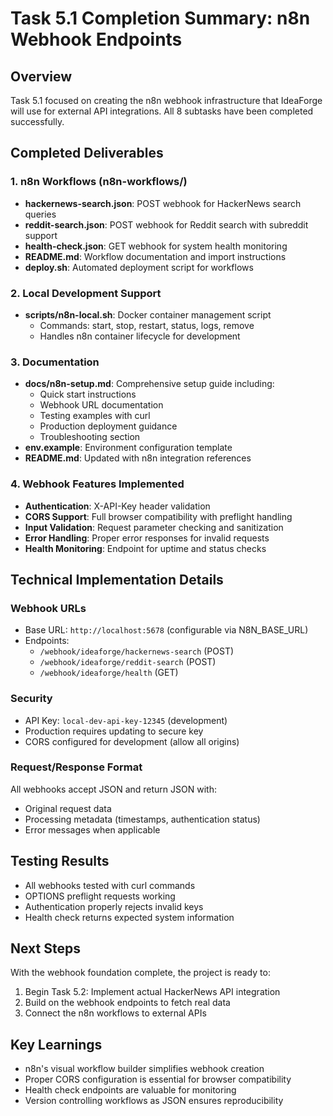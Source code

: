 # Task 5.1 Completion Summary: n8n Webhook Endpoints

## Overview
Task 5.1 focused on creating the n8n webhook infrastructure that IdeaForge will use for external API integrations. All 8 subtasks have been completed successfully.

## Completed Deliverables

### 1. n8n Workflows (n8n-workflows/)
- **hackernews-search.json**: POST webhook for HackerNews search queries
- **reddit-search.json**: POST webhook for Reddit search with subreddit support
- **health-check.json**: GET webhook for system health monitoring
- **README.md**: Workflow documentation and import instructions
- **deploy.sh**: Automated deployment script for workflows

### 2. Local Development Support
- **scripts/n8n-local.sh**: Docker container management script
  - Commands: start, stop, restart, status, logs, remove
  - Handles n8n container lifecycle for development

### 3. Documentation
- **docs/n8n-setup.md**: Comprehensive setup guide including:
  - Quick start instructions
  - Webhook URL documentation
  - Testing examples with curl
  - Production deployment guidance
  - Troubleshooting section
- **env.example**: Environment configuration template
- **README.md**: Updated with n8n integration references

### 4. Webhook Features Implemented
- **Authentication**: X-API-Key header validation
- **CORS Support**: Full browser compatibility with preflight handling
- **Input Validation**: Request parameter checking and sanitization
- **Error Handling**: Proper error responses for invalid requests
- **Health Monitoring**: Endpoint for uptime and status checks

## Technical Implementation Details

### Webhook URLs
- Base URL: `http://localhost:5678` (configurable via N8N_BASE_URL)
- Endpoints:
  - `/webhook/ideaforge/hackernews-search` (POST)
  - `/webhook/ideaforge/reddit-search` (POST)
  - `/webhook/ideaforge/health` (GET)

### Security
- API Key: `local-dev-api-key-12345` (development)
- Production requires updating to secure key
- CORS configured for development (allow all origins)

### Request/Response Format
All webhooks accept JSON and return JSON with:
- Original request data
- Processing metadata (timestamps, authentication status)
- Error messages when applicable

## Testing Results
- All webhooks tested with curl commands
- OPTIONS preflight requests working
- Authentication properly rejects invalid keys
- Health check returns expected system information

## Next Steps
With the webhook foundation complete, the project is ready to:
1. Begin Task 5.2: Implement actual HackerNews API integration
2. Build on the webhook endpoints to fetch real data
3. Connect the n8n workflows to external APIs

## Key Learnings
- n8n's visual workflow builder simplifies webhook creation
- Proper CORS configuration is essential for browser compatibility
- Health check endpoints are valuable for monitoring
- Version controlling workflows as JSON ensures reproducibility 